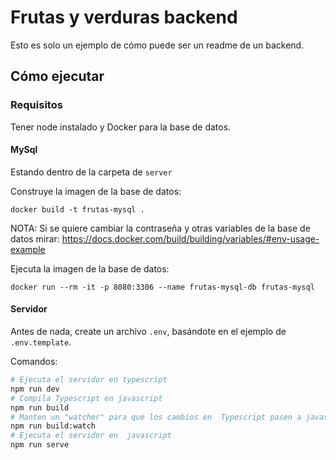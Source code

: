 # Frutas y verduras backend
Esto es solo un ejemplo de cómo puede ser un readme de un backend.
## Cómo ejecutar

### Requisitos 
Tener node instalado y Docker para la base de datos.

#### MySql
Estando dentro de la carpeta de `server`

Construye la imagen de la base de datos:
```
docker build -t frutas-mysql .
```
NOTA: Si se quiere cambiar la contraseña y otras variables de la base de datos mirar: https://docs.docker.com/build/building/variables/#env-usage-example


Ejecuta la imagen de la base de datos:
```
docker run --rm -it -p 8080:3306 --name frutas-mysql-db frutas-mysql
```

#### Servidor

Antes de nada, create un archivo `.env`, basándote en el ejemplo de `.env.template`.

Comandos:

```sh
# Ejecuta el servidor en typescript
npm run dev
# Compila Typescript en javascript
npm run build
# Manten un "watcher" para que los cambios en  Typescript pasen a javascript 
npm run build:watch
# Ejecuta el servidor en  javascript
npm run serve
```
